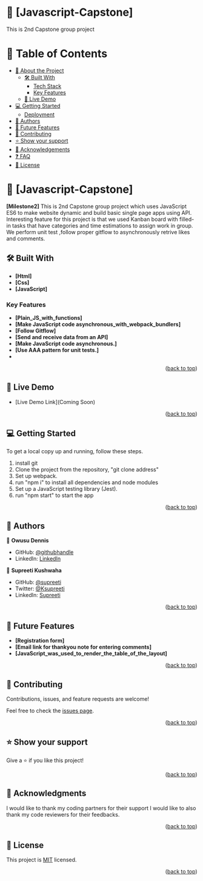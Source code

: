 # 📖 [Javascript-Capstone] <a name="about-project"></a>
This is 2nd Capstone group project

# 📗 Table of Contents

- [📖 About the Project](#about-project)
  - [🛠 Built With](#built-with)
    - [Tech Stack](#tech-stack)
    - [Key Features](#key-features)
  - [🚀 Live Demo](#live-demo)
- [💻 Getting Started](#getting-started)
  - [Deployment](#triangular_flag_on_post-deployment)
- [👥 Authors](#authors)
- [🔭 Future Features](#future-features)
- [🤝 Contributing](#contributing)
- [⭐️ Show your support](#support)
- [🙏 Acknowledgements](#acknowledgements)
- [❓ FAQ](#faq)
- [📝 License](#license)

<!-- PROJECT DESCRIPTION -->

# 📖 [Javascript-Capstone] <a name="about-project"></a>

**[Milestone2]** This is 2nd Capstone group project which uses JavaScript ES6 to make website dynamic and build basic single page apps using API. Interesting feature for this project is that we used Kanban board with filled-in tasks that have categories and time estimations to assign work in group.
We perform unit test ,follow proper gitflow to asynchronously retrive likes and comments.

## 🛠 Built With <a name="built-with"></a>
- **[Html]**
- **[Css]**
- **[JavaScript]**

<!-- Features -->

### Key Features <a name="key-features"></a>

- **[Plain_JS_with_functions]**
- **[Make JavaScript code asynchronous_with_webpack_bundlers]**
- **[Follow Gitflow]**
- **[Send and receive data from an API]**
- **[Make JavaScript code asynchronous.]**
- **[Use AAA pattern for unit tests.]**
- 
<p align="right">(<a href="#readme-top">back to top</a>)</p>

<!-- LIVE DEMO -->

## 🚀 Live Demo <a name="live-demo"></a>

- [Live Demo Link](Coming Soon)

<p align="right">(<a href="#readme-top">back to top</a>)</p>

<!-- GETTING STARTED -->

## 💻 Getting Started <a name="getting-started"></a>


To get a local copy up and running, follow these steps.
1. install git 
2. Clone the project from the repository, "git clone address"
3. Set up webpack.
4. run "npm i" to install all dependencies and node modules
5. Set up a JavaScript testing library (Jest).
6. run "npm start" to start the app

<p align="right">(<a href="#readme-top">back to top</a>)</p>

<!-- AUTHORS -->

## 👥 Authors <a name="authors"></a>

👤 **Owusu Dennis**

- GitHub: [@githubhandle](https://github.com/til2to)
- LinkedIn: [LinkedIn](https://www.linkedin.com/in/dennis-owusu-835888206/)

👤 **Supreeti Kushwaha**

- GitHub: [@supreeti](https://github.com/supreeti)
- Twitter: [@Ksupreeti](https://twitter.com/Ksupreeti)
- LinkedIn: [Supreeti](https://www.linkedin.com/in/supreeti-kushwaha-23336232/)


<p align="right">(<a href="#readme-top">back to top</a>)</p>

<!-- FUTURE FEATURES -->

## 🔭 Future Features <a name="future-features"></a>

- **[Registration form]**
- **[Email link for thankyou note for entering comments]**
- **[JavaScript_was_used_to_render_the_table_of_the_layout]**

<p align="right">(<a href="#readme-top">back to top</a>)</p>

<!-- CONTRIBUTING -->

## 🤝 Contributing <a name="contributing"></a>

Contributions, issues, and feature requests are welcome!

Feel free to check the [issues page](https://github.com/til2to/javascript-capstone/issues).

<p align="right">(<a href="#readme-top">back to top</a>)</p>

<!-- SUPPORT -->

## ⭐️ Show your support <a name="support"></a>

Give a ⭐️ if you like this project!

<p align="right">(<a href="#readme-top">back to top</a>)</p>

<!-- ACKNOWLEDGEMENTS -->

## 🙏 Acknowledgments <a name="acknowledgements"></a>

I would like to thank my coding partners for their support
I would like to also thank my code reviewers for their feedbacks.

<p align="right">(<a href="#readme-top">back to top</a>)</p>

<!-- LICENSE -->

## 📝 License <a name="license"></a>

This project is [MIT](https://github.com/til2to/javascript-capstone/blob/main/LICENSE) licensed.

<p align="right">(<a href="#readme-top">back to top</a>)</p>
